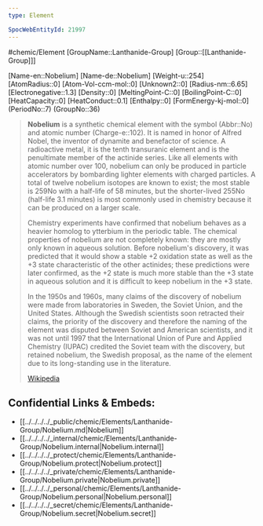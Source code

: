 ```yaml
---
type: Element

SpocWebEntityId: 21997
---
```


#chemic/Element 
[GroupName::Lanthanide-Group]
[Group::[[Lanthanide-Group]]]


[Name-en::Nobelium]
[Name-de::Nobelium]
[Weight-u::254]
[AtomRadius::0]
[Atom-Vol-ccm-mol::0]
[Unknown2::0]
[Radius-nm::6.65]
[Electronegative::1.3]
[Density::0]
[MeltingPoint-C::0]
[BoilingPoint-C::0]
[HeatCapacity::0]
[HeatConduct::0.1]
[Enthalpy::0]
[FormEnergy-kj-mol::0]
(PeriodNo::7)
(GroupNo::36)


> **Nobelium** is a synthetic chemical element with the symbol (Abbr::No) and atomic number (Charge-e::102). It is named in honor of Alfred Nobel, the inventor of dynamite and benefactor of science. A radioactive metal, it is the tenth transuranic element and is the penultimate member of the actinide series. Like all elements with atomic number over 100, nobelium can only be produced in particle accelerators by bombarding lighter elements with charged particles. A total of twelve nobelium isotopes are known to exist; the most stable is 259No with a half-life of 58 minutes, but the shorter-lived 255No (half-life 3.1 minutes) is most commonly used in chemistry because it can be produced on a larger scale.
>
> Chemistry experiments have confirmed that nobelium behaves as a heavier homolog to ytterbium in the periodic table. The chemical properties of nobelium are not completely known: they are mostly only known in aqueous solution. Before nobelium's discovery, it was predicted that it would show a stable +2 oxidation state as well as the +3 state characteristic of the other actinides; these predictions were later confirmed, as the +2 state is much more stable than the +3 state in aqueous solution and it is difficult to keep nobelium in the +3 state.
>
> In the 1950s and 1960s, many claims of the discovery of nobelium were made from laboratories in Sweden, the Soviet Union, and the United States. Although the Swedish scientists soon retracted their claims, the priority of the discovery and therefore the naming of the element was disputed between Soviet and American scientists, and it was not until 1997 that the International Union of Pure and Applied Chemistry (IUPAC) credited the Soviet team with the discovery, but retained nobelium, the Swedish proposal, as the name of the element due to its long-standing use in the literature.
>
> [Wikipedia](https://en.wikipedia.org/wiki/Nobelium)

## Confidential Links & Embeds: 
- [[../../../../_public/chemic/Elements/Lanthanide-Group/Nobelium.md|Nobelium]] 
- [[../../../../_internal/chemic/Elements/Lanthanide-Group/Nobelium.internal|Nobelium.internal]] 
- [[../../../../_protect/chemic/Elements/Lanthanide-Group/Nobelium.protect|Nobelium.protect]] 
- [[../../../../_private/chemic/Elements/Lanthanide-Group/Nobelium.private|Nobelium.private]] 
- [[../../../../_personal/chemic/Elements/Lanthanide-Group/Nobelium.personal|Nobelium.personal]] 
- [[../../../../_secret/chemic/Elements/Lanthanide-Group/Nobelium.secret|Nobelium.secret]] 
